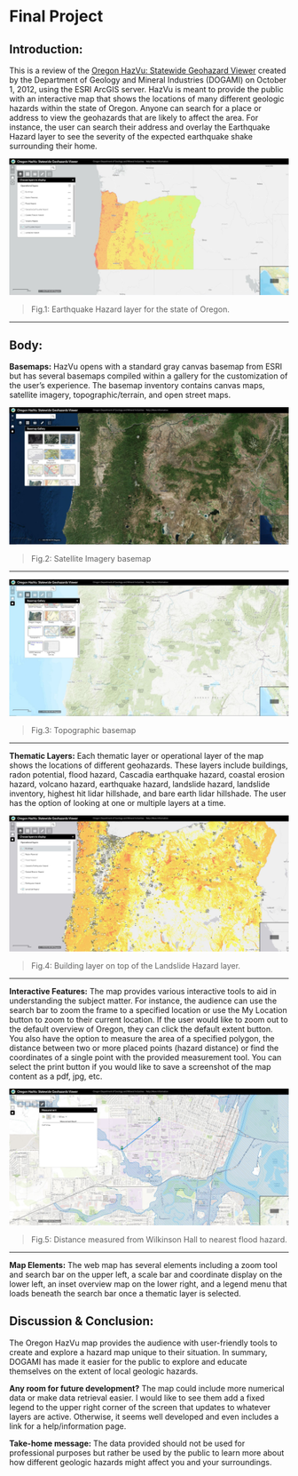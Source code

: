 # Final Project

## Introduction:

This is a review of the [Oregon HazVu: Statewide Geohazard Viewer][1] created by the Department of Geology and Mineral Industries (DOGAMI) on October 1, 2012, using the ESRI ArcGIS server. HazVu is meant to provide the public with an interactive map that shows the locations of many different geologic hazards within the state of Oregon. Anyone can search for a place or address to view the geohazards that are likely to affect the area. For instance, the user can search their address and overlay the Earthquake Hazard layer to see the severity of the expected earthquake shake surrounding their home.

![](img/HazVu_DOGAMI_EQ.jpg)
>Fig.1: Earthquake Hazard layer for the state of Oregon.
---

## Body:

**Basemaps:**
HazVu opens with a standard gray canvas basemap from ESRI but has several basemaps compiled within a gallery for the customization of the user’s experience. The basemap inventory contains canvas maps, satellite imagery, topographic/terrain, and open street maps.


![](img/HazVu_imagery_basemap.jpg)
>Fig.2: Satellite Imagery basemap

---
![](img/HazVu_topo_basemap.jpg)
>Fig.3: Topographic basemap
---

**Thematic Layers:**
Each thematic layer or operational layer of the map shows the locations of different geohazards. These layers include buildings, radon potential, flood hazard, Cascadia earthquake hazard, coastal erosion hazard, volcano hazard, earthquake hazard, landslide hazard, landslide inventory, highest hit lidar hillshade, and bare earth lidar hillshade. The user has the option of looking at one or multiple layers at a time.

![](img/HazVu_building_landslide.jpg)
>Fig.4: Building layer on top of the Landslide Hazard layer.
---

**Interactive Features:**
The map provides various interactive tools to aid in understanding the subject matter. For instance, the audience can use the search bar to zoom the frame to a specified location or use the My Location button to zoom to their current location. If the user would like to zoom out to the default overview of Oregon, they can click the default extent button. You also have the option to measure the area of a specified polygon, the distance between two or more placed points (hazard distance) or find the coordinates of a single point with the provided measurement tool. You can select the print button if you would like to save a screenshot of the map content as a pdf, jpg, etc.

![](img/HazVu_flood_dist.jpg)
>Fig.5: Distance measured from Wilkinson Hall to nearest flood hazard.
---

**Map Elements:**
The web map has several elements including a zoom tool and search bar on the upper left, a scale bar and coordinate display on the lower left, an inset overview map on the lower right, and a legend menu that loads beneath the search bar once a thematic layer is selected.


## Discussion & Conclusion:

The Oregon HazVu map provides the audience with user-friendly tools to create and explore a hazard map unique to their situation. In summary, DOGAMI has made it easier for the public to explore and educate themselves on the extent of local geologic hazards.

**Any room for future development?**
The map could include more numerical data or make data retrieval easier. I would like to see them add a fixed legend to the upper right corner of the screen that updates to whatever layers are active. Otherwise, it seems well developed and even includes a link for a help/information page.

**Take-home message:**
The data provided should not be used for professional purposes but rather be used by the public to learn more about how different geologic hazards might affect you and your surroundings.



[1]:  https://gis.dogami.oregon.gov/maps/hazvu/ "DOGAMI HazVu Map"
